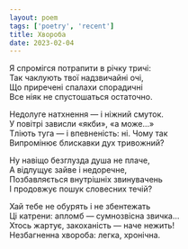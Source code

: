 ```yaml
---
layout: poem
tags: ['poetry', 'recent']
title: Хвороба
date: 2023-02-04
---
```


Я спромігся потрапити в річку тричі:<br>
Так чаклують твої надзвичайні очі,<br>
Що приречені спалахи спорадичні<br>
Все ніяк не спустошаться остаточно.<br>

Недолуге натхнення — і ніжний смуток.<br>
У повітрі зависли «якби», «а може...»<br>
Тліють туга — і впевненість: ні. Чому так<br>
Випромінює блискавки дух тривожний?<br>

Ну навіщо безглузда душа не плаче,<br>
А відлущує зайве і недоречне,<br>
Позбавляється внутрішніх звинувачень<br>
І продовжує пошук словесних течій?<br>

Хай тебе не обурять і не збентежать<br>
Ці катрени: апломб — сумнозвісна звичка...<br>
Хтось жартує, закоханість — наче нежить!<br>
Незбагненна хвороба: легка, хронічна.
